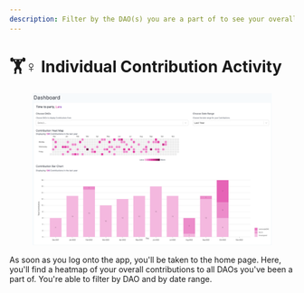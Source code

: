 ```yaml
---
description: Filter by the DAO(s) you are a part of to see your overall contributions
---
```


# 🏋♀ Individual Contribution Activity

<figure><img src="../../.gitbook/assets/Individual Contribution Activity.png" alt=""><figcaption></figcaption></figure>

As soon as you log onto the app, you'll be taken to the home page. Here, you'll find a heatmap of your overall contributions to all DAOs you've been a part of. You're able to filter by DAO and by date range.&#x20;
